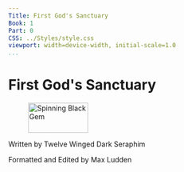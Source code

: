 ```yaml
---
Title: First God's Sanctuary
Book: 1
Part: 0
CSS: ../Styles/style.css
viewport: width=device-width, initial-scale=1.0
...
```

  
# First God's Sanctuary

<figure>
	<img src="../Images/gem.gif" alt="Spinning Black Gem" width="120" height="60" />
</figure>

<p class="section-title">Written by Twelve Winged Dark Seraphim</p>

<p class="section-title">Formatted and Edited by Max Ludden</p>